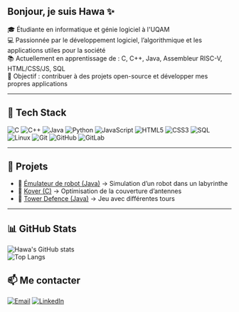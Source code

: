 ## Bonjour, je suis Hawa ✨



🎓 Étudiante en informatique et génie logiciel à l'UQAM  
💻 Passionnée par le développement logiciel, l’algorithmique et les applications utiles pour la société    
📚 Actuellement en apprentissage de : C, C++, Java, Assembleur RISC-V, HTML/CSS/JS, SQL  
🚀 Objectif : contribuer à des projets open-source et développer mes propres applications  


---


## 🚀 Tech Stack
![C](https://img.shields.io/badge/-C-00599C?style=for-the-badge&logo=c&logoColor=white)
![C++](https://img.shields.io/badge/-C++-00599C?style=for-the-badge&logo=cplusplus&logoColor=white)
![Java](https://img.shields.io/badge/-Java-007396?style=for-the-badge&logo=java&logoColor=white)
![Python](https://img.shields.io/badge/-Python-3776AB?style=for-the-badge&logo=python&logoColor=white)
![JavaScript](https://img.shields.io/badge/-JavaScript-F7DF1E?style=for-the-badge&logo=javascript&logoColor=black)
![HTML5](https://img.shields.io/badge/-HTML5-E34F26?style=for-the-badge&logo=html5&logoColor=white)
![CSS3](https://img.shields.io/badge/-CSS3-1572B6?style=for-the-badge&logo=css3&logoColor=white)
![SQL](https://img.shields.io/badge/-SQL-4479A1?style=for-the-badge&logo=mysql&logoColor=white)
![Linux](https://img.shields.io/badge/-Linux-FCC624?style=for-the-badge&logo=linux&logoColor=black)
![Git](https://img.shields.io/badge/-Git-F05032?style=for-the-badge&logo=git&logoColor=white)
![GitHub](https://img.shields.io/badge/-GitHub-181717?style=for-the-badge&logo=github&logoColor=white)
![GitLab](https://img.shields.io/badge/-GitLab-FC6D26?style=for-the-badge&logo=gitlab&logoColor=white)


---

## 📌 Projets
- 🐢 [Émulateur de robot (Java)](lien_du_repo) → Simulation d’un robot dans un labyrinthe
- 📶 [Kover (C)](lien_du_repo) → Optimisation de la couverture d’antennes
- 🏰 [Tower Defence (Java)](lien_du_repo) → Jeu avec différentes tours
 
---

## 📊 GitHub Stats
![Hawa's GitHub stats](https://github-readme-stats.vercel.app/api?username=bahawa04&show_icons=true&theme=radical)  
![Top Langs](https://github-readme-stats.vercel.app/api/top-langs/?username=bahawa04&layout=compact&theme=radical)


## 📫 Me contacter

[![Email](https://img.shields.io/badge/Email-hawa.demba.ba%40uqam.ca-red?style=for-the-badge&logo=gmail&logoColor=white)](mailto:hawa.demba.ba@uqam.ca)
[![LinkedIn](https://img.shields.io/badge/LinkedIn-Hawa%20Demba%20Ba-blue?style=for-the-badge&logo=linkedin&logoColor=white)](https://linkedin.com/in/hawademba)

